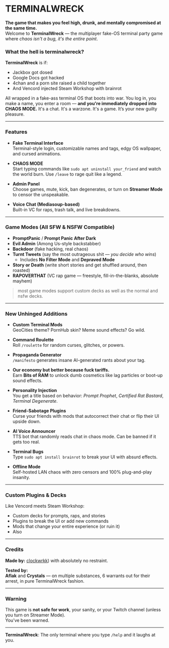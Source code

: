 # TERMINALWRECK

**The game that makes you feel high, drunk, and mentally compromised at the same time.**  
Welcome to **TerminalWreck** — the multiplayer fake-OS terminal party game where *chaos isn't a bug, it's the entire point*.

### What the hell is terminalwreck?

**TerminalWreck** is if:
- Jackbox got dosed
- Google Docs got hacked
- 4chan and a porn site raised a child together
- And Vencord injected Steam Workshop with brainrot

All wrapped in a fake-ass terminal OS that boots into war. You log in, you make a name, you enter a room — **and you're immediately dropped into CHAOS MODE.** It's a chat. It's a warzone. It's a game. It’s your new guilty pleasure.

---

### Features

- **Fake Terminal Interface**  
  Terminal-style login, customizable names and tags, edgy OS wallpaper, and cursed animations.

- **CHAOS MODE**  
  Start typing commands like `sudo apt uninstall your_friend` and watch the world burn. Use `/leave` to rage quit like a legend.

- **Admin Panel**  
  Choose games, mute, kick, ban degenerates, or turn on **Streamer Mode** to censor the unspeakable.

- **Voice Chat (Mediasoup-based)**  
  Built-in VC for raps, trash talk, and live breakdowns.

---

### Game Modes (All SFW & NSFW Compatible)

- **PromptPanic** / **Prompt Panic After Dark**
- **Evil Admin** (Among Us-style backstabber)
- **Backdoor** (fake hacking, real chaos)
- **Turnt Tweets** (say the most outrageous shit — *you decide who wins*)
  - Includes **No Filter Mode** and **Depraved Mode**
- **Story or Death** (write short stories and get shuffled around, then roasted)
- **RAPOVERTHAT** (VC rap game — freestyle, fill-in-the-blanks, absolute mayhem)

> most game modes support custom decks as well as the normal and nsfw decks.

---

### New Unhinged Additions

- **Custom Terminal Mods**  
  GeoCities theme? PornHub skin? Meme sound effects? Go wild.

- **Command Roulette**  
  Roll `/roulette` for random curses, glitches, or powers.

- **Propaganda Generator**  
  `/manifesto` generates insane AI-generated rants about your tag.

- **Our economy but better because fuck tariffs.**  
  Earn **Bits of RAM** to unlock dumb cosmetics like lag particles or boot-up sound effects.

- **Personality Injection**  
  You get a title based on behavior: *Prompt Prophet*, *Certified Rat Bastard*, *Terminal Degenerate*.

- **Friend-Sabotage Plugins**  
  Curse your friends with mods that autocorrect their chat or flip their UI upside down.

- **AI Voice Announcer**  
  TTS bot that randomly reads chat in chaos mode. Can be banned if it gets too real.

- **Terminal Bugs**  
  Type `sudo apt install brainrot` to break your UI with absurd effects.

- **Offline Mode**  
  Self-hosted LAN chaos with zero censors and 100% plug-and-play insanity.

---

### Custom Plugins & Decks

Like Vencord meets Steam Workshop:
- Custom decks for prompts, raps, and stories
- Plugins to break the UI or add new commands
- Mods that change your entire experience (or ruin it)
- Also
---

### Credits

**Made by:** [clockwrkk](https://guns.lol/callmeclock)) with absolutely no restraint.

**Tested by:**  
**Aflak** and **Crystals** — on multiple substances, 6 warrants out for their arrest, in pure TerminalWreck fashion.

---

### Warning

This game is **not safe for work**, your sanity, or your Twitch channel (unless you turn on Streamer Mode).  
You’ve been warned.

---

**TerminalWreck**: The only terminal where you type `/help` and it laughs at you.
